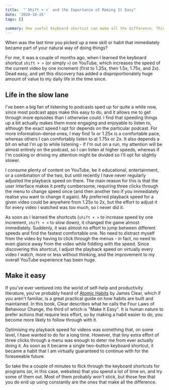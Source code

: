 ```yaml
---
title:  "`Shift + >` and the Importance of Making It Easy"
date: '2020-10-25'
tags: []

summary: One useful keyboard shortcut can make all the difference. This post discusses how the discovery of this shortcut changed my behaviour and significantly improved my life, and how this relates to habit formation more generally.
---
```


When was the last time you picked up a new skill or habit that immediately became part of your natural way of doing things?

For me, it was a couple of months ago, when I learned the keyboard shortcut `shift + >` (or simply `>`) on YouTube, which increases the speed of the current video by one increment (first to 1.25x, then 1.5x, 1.75x, and 2x). Dead easy, and yet this discovery has added a disproportionately huge amount of value to my daily life in the time since.  

## Life in the slow lane

I've been a big fan of listening to podcasts sped up for quite a while now, since most podcast apps make this easy to do, and it allows me to get through more episodes than I otherwise could. I find that speeding things up a bit actually makes them more engaging and enjoyable to listen to, although the exact speed I opt for depends on the particular podcast. For more information-dense ones, I may find 1x or 1.25x is a comfortable pace, whereas others I can comfortably listen to at 1.75x or 2x. It also depends a bit on what I'm up to while listening - if I'm out on a run, my attention will be almost entirely on the podcast, so I can listen at higher speeds, whereas if I'm cooking or driving my attention might be divided so I'll opt for slightly slower.

I consume plenty of content on YouTube, be it educational, entertainment, or a combination of the two, but until recently I have never regularly adjusted the playback speed on there. The main reason for this is that the user interface makes it pretty cumbersome, requiring three clicks through the menu to change speed once (and then another two if you immediately realise you want to change it again). My preferred playback speed for a given video could be anywhere from 1.25x to 2x, but the effort to adjust it for every video I watched was too much, so I never did it.

As soon as I learned the shortcuts (`shift + >` to increase speed by one increment, `shift + <` to slow down), it changed the game almost immediately. Suddenly, it was almost no effort to jump between different speeds and find the fastest comfortable one. No need to distract myself from the video by having to click through the menus - in fact, no need to even glance away from the video while fiddling with the speed. Since discovering this shortcut, I adjust the playback speed on virtually every video I watch, more or less without thinking, and the improvement to my overall YouTube experience has been huge.

## Make it easy

If you've ever ventured into the world of self-help and productivity literature, you've probably heard of [Atomic Habits](https://jamesclear.com/atomic-habits) by James Clear, which if you aren't familiar, is a great practical guide on how habits are built and maintained. In this book, Clear describes what he calls the Four Laws of Behaviour Change, the third of which is "Make It Easy". It is human nature to prefer actions that require less effort, so by making a habit easier to do, you become more likely to follow through with it.

Optimising my playback speed for videos was something that, on some level, I have wanted to do for a long time. However, that tiny extra effort of three clicks through a menu was enough to deter me from ever actually doing it. As soon as it became a single two-button keyboard shortcut, it became a habit that I am virtually guaranteed to continue with for the foreseeable future.

So take the a couple of minutes to flick through the keyboard shortcuts for programs (or, in this case, websites) that you spend a lot of time on, and try some of them out. Most of them probably won't stick, but those few that you do end up using constantly are the ones that make all the difference.
